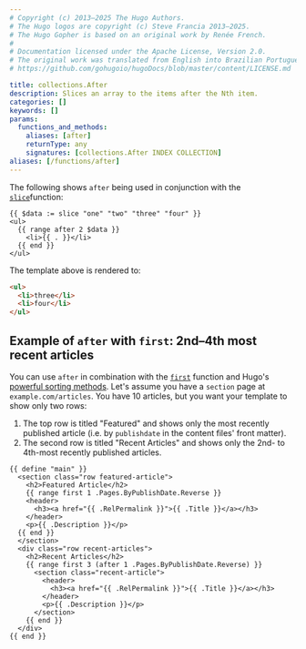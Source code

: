 ```yaml
---
# Copyright (c) 2013–2025 The Hugo Authors.
# The Hugo logos are copyright (c) Steve Francia 2013–2025.
# The Hugo Gopher is based on an original work by Renée French.
#
# Documentation licensed under the Apache License, Version 2.0.
# The original work was translated from English into Brazilian Portuguese.
# https://github.com/gohugoio/hugoDocs/blob/master/content/LICENSE.md

title: collections.After
description: Slices an array to the items after the Nth item.
categories: []
keywords: []
params:
  functions_and_methods:
    aliases: [after]
    returnType: any
    signatures: [collections.After INDEX COLLECTION]
aliases: [/functions/after]
---
```


The following shows `after` being used in conjunction with the [`slice`]function:

```go-html-template
{{ $data := slice "one" "two" "three" "four" }}
<ul>
  {{ range after 2 $data }}
    <li>{{ . }}</li>
  {{ end }}
</ul>
```

The template above is rendered to:

```html
<ul>
  <li>three</li>
  <li>four</li>
</ul>
```

## Example of `after` with `first`: 2nd&ndash;4th most recent articles

You can use `after` in combination with the [`first`] function and Hugo's [powerful sorting methods](/quick-reference/page-collections/#sort). Let's assume you have a `section` page at `example.com/articles`. You have 10 articles, but you want your template to show only two rows:

1. The top row is titled "Featured" and shows only the most recently published article (i.e. by `publishdate` in the content files' front matter).
1. The second row is titled "Recent Articles" and shows only the 2nd- to 4th-most recently published articles.

```go-html-template {file="layouts/section/articles.html"}
{{ define "main" }}
  <section class="row featured-article">
    <h2>Featured Article</h2>
    {{ range first 1 .Pages.ByPublishDate.Reverse }}
    <header>
      <h3><a href="{{ .RelPermalink }}">{{ .Title }}</a></h3>
    </header>
    <p>{{ .Description }}</p>
  {{ end }}
  </section>
  <div class="row recent-articles">
    <h2>Recent Articles</h2>
    {{ range first 3 (after 1 .Pages.ByPublishDate.Reverse) }}
      <section class="recent-article">
        <header>
          <h3><a href="{{ .RelPermalink }}">{{ .Title }}</a></h3>
        </header>
        <p>{{ .Description }}</p>
      </section>
    {{ end }}
  </div>
{{ end }}
```

[`first`]: /functions/collections/first/
[`slice`]: /functions/collections/slice/
